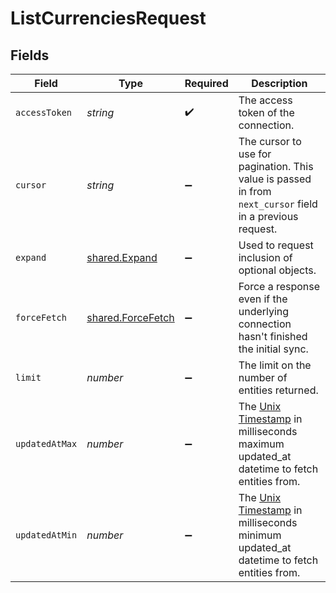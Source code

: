 # ListCurrenciesRequest


## Fields

| Field                                                                                                                             | Type                                                                                                                              | Required                                                                                                                          | Description                                                                                                                       |
| --------------------------------------------------------------------------------------------------------------------------------- | --------------------------------------------------------------------------------------------------------------------------------- | --------------------------------------------------------------------------------------------------------------------------------- | --------------------------------------------------------------------------------------------------------------------------------- |
| `accessToken`                                                                                                                     | *string*                                                                                                                          | :heavy_check_mark:                                                                                                                | The access token of the connection.                                                                                               |
| `cursor`                                                                                                                          | *string*                                                                                                                          | :heavy_minus_sign:                                                                                                                | The cursor to use for pagination. This value is passed in from `next_cursor` field in a previous request.                         |
| `expand`                                                                                                                          | [shared.Expand](../../models/shared/expand.md)                                                                                    | :heavy_minus_sign:                                                                                                                | Used to request inclusion of optional objects.                                                                                    |
| `forceFetch`                                                                                                                      | [shared.ForceFetch](../../models/shared/forcefetch.md)                                                                            | :heavy_minus_sign:                                                                                                                | Force a response even if the underlying connection hasn't finished the initial sync.                                              |
| `limit`                                                                                                                           | *number*                                                                                                                          | :heavy_minus_sign:                                                                                                                | The limit on the number of entities returned.                                                                                     |
| `updatedAtMax`                                                                                                                    | *number*                                                                                                                          | :heavy_minus_sign:                                                                                                                | The [Unix Timestamp](https://en.wikipedia.org/wiki/Unix_time) in milliseconds maximum updated_at datetime to fetch entities from. |
| `updatedAtMin`                                                                                                                    | *number*                                                                                                                          | :heavy_minus_sign:                                                                                                                | The [Unix Timestamp](https://en.wikipedia.org/wiki/Unix_time) in milliseconds minimum updated_at datetime to fetch entities from. |